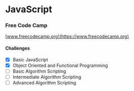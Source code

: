 # JavaScript

### Free Code Camp

[www.freecodecamp.org](https://www.freecodecamp.org)

#### Challenges

* [x] Basic JavaScript
* [x] Object Oriented and Functional Programming
* [ ] Basic Algorithm Scripting
* [ ] Intermediate Algorithm Scripting
* [ ] Advanced Algorithm Scripting
